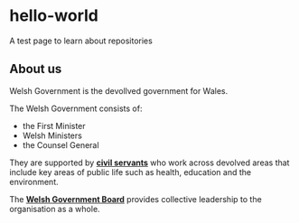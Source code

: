 # hello-world
A test page to learn about repositories
## About us
Welsh Government is the devollved government for Wales.

The Welsh Government consists of:
- the First Minister
- Welsh Ministers
- the Counsel General

They are supported by [**civil servants**](https://gov.wales/civil-service) who work across devolved areas that include key areas of public life such as health, education and the environment.

The [**Welsh Government Board**](https://gov.wales/welsh-government-board-membership) provides collective leadership to the organisation as a whole.
